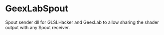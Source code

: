 # GeexLabSpout
Spout sender dll for GLSLHacker and GeexLab to allow sharing the shader output with any Spout receiver.
